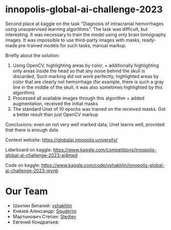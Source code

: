 # innopolis-global-ai-challenge-2023

Second place at kaggle on the task "Diagnosis of intracranial hemorrhages using unsupervised learning algorithms". The task was difficult, but interesting. It was necessary to train the model using only brain tomography images. It was impossible to use third-party images with masks, ready-made pre-trained models for such tasks, manual markup. 

Briefly about the solution:
1. Using OpenCV, highlighting areas by color, + additionally highlighting only areas inside the head so that any noise behind the skull is discarded, Such marking did not work perfectly, highlighted areas by color that are clearly not hemorrhage (for example, there is such a gray line in the middle of the skull, it was also sometimes highlighted by this algorithm).
2. Processed all available images through this algorithm + added augmentation, received the initial masks
3. The standard Unet of 10 epochs was trained on the received masks. Got a better result than just OpenCV markup

Conclusions: even on not very well marked data, Unet learns well, provided that there is enough data

Contest website: https://globalai.innopolis.university/

Liderboard on kaggle: https://www.kaggle.com/competitions/innopolis-global-ai-challenge-2023-ai4med

Code on kaggle: https://www.kaggle.com/code/vshakhlin/innopolis-global-ai-challenge-2023-ipynb

# Our Team
- Шахлин Виталий: <a href="https://github.com/vshakhlin">vshakhlin</a><br>
- Князев Александр: <a href="https://github.com/Squderini">Squderini</a><br>
- Мартынович Степан: <a href="https://github.com/Stedjey">Stedjey</a><br>
- Евгений Кондратьев:
